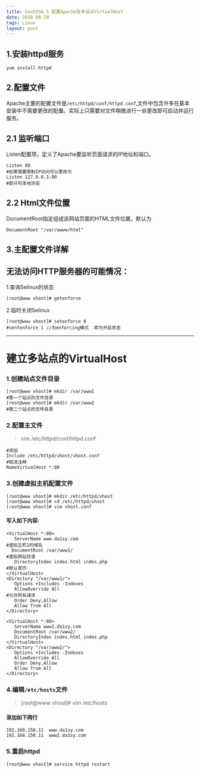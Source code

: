 ```yaml
---
title: CentOS6.5 配置Apache及多站点VirtualHost
date: 2018-08-29
tags: Linux
layout: post
---
```


1.安装httpd服务
-------
```
yum install httpd
```
2.配置文件
-------

Apache主要的配置文件是`/etc/httpd/conf/httpd.conf`,文件中包含许多在基本安装中不需要更改的配置。实际上只需要对文件稍微进行一些更改即可启动并运行服务。

2.1 监听端口
--------
Listen配置项，定义了Apache要监听页面请求的IP地址和端口。
```
Listen 80
#如果需要限制IP访问可以更改为
Listen 127.0.0.1:80
#即只可本地浏览
```

2.2 Html文件位置
--------
DocumentRoot指定组成该网站页面的HTML文件位置。默认为
```
DocumentRoot "/var/wwww/html"
```

3.主配置文件详解
-----------


无法访问HTTP服务器的可能情况：
---------------
1.查询Selinux的状态
```
[root@www vhost]# getenforce
```
2.临时关闭Selinux
```
[root@www vhost]# setenforce 0
#sentenforce 1 //为enforcing模式  即为开启状态
```

----------------------------
建立多站点的VirtualHost
==========================
### **1.创建站点文件目录**
```
[root@www vhost]# mkdir /var/www1
#第一个站点的文件目录
[root@www vhost]# mkdir /var/www2
#第二个站点的文件目录
```
### 2.配置主文件
>vim /etc/httpd/conf/httpd.conf

```
#添加
Include /etc/httpd/vhost/vhost.conf
#取消注释
NameVirtualHost *:80
```
### 3.创建虚拟主机配置文件
```
[root@www vhost]# mkdir /etc/httpd/vhost
[root@www vhost]# cd /etc/httpd/vhost
[root@www vhost]# vim vhost.conf
```
#### 写入如下内容:
```shell
<VirtualHost *:80>
   ServerName www.da1sy.com
#虚拟主机1的域名
  DocumentRoot /var/www1/
#虚拟网站目录
   DirectoryIndex index.html index.php
#默认首页
</VirtualHost>
<Directory "/var/www1/">
   Options +Includes -Indexes
   AllowOverride All
#允许所有请求
   Order Deny,Allow
   Allow from All
</Directory>

<VirtualHost *:80>
   ServerName www2.da1sy.com
   DocumentRoot /var/www2/
   DirectoryIndex index.html index.php
</VirtualHost>
<Directory "/var/www2/">
   Options +Includes -Indexes
   AllowOverride All
   Order Deny,Allow
   Allow from All
</Directory>

```
### 4.编辑`/etc/hosts`文件
>[root@www vhost]# vim /etc/hosts
#### 添加如下两行
```
192.168.150.11  www.da1sy.com
192.168.150.11  www2.da1sy.com
```
### 5.重启httpd
```
[root@www vhost]# service httpd restart
```
